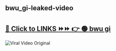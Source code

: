 
 ## bwu_gi-leaked-video 

# <h2><a href="https://clipsfans.com/bwu_gi&ref=git">🔗 Click to LINKS ⏩⏩ 👉 🟢 bwu gi </a></h2>

<a href="https://clipsfans.com/bwu_gi&ref=git" rel="nofollow" data-target="animated-image.originalLink"><img src="https://i.ibb.co.com/xMMVF88/686577567.gif" alt="Viral Video Original" style="max-width: 100%; display: inline-block;" data-target="animated-image.originalImage"></a>

